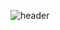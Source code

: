 <!--
**Si-jeong/Si-jeong** is a ✨ _special_ ✨ repository because its `README.md` (this file) appears on your GitHub profile.

Here are some ideas to get you started:

- 🔭 I’m currently working on ...
- 🌱 I’m currently learning ...
- 👯 I’m looking to collaborate on ...
- 🤔 I’m looking for help with ...
- 💬 Ask me about ...
- 📫 How to reach me: ...
- 😄 Pronouns: ...
- ⚡ Fun fact: ...
-->
![header](https://capsule-render.vercel.app/api?type=waving&section=header&color=gradient&height=200&animation=fadeIn&text=SJ&fontSize=80&fontAlign=85)

<!-- <div align=center>
  <img src="http://mazassumnida.wtf/api/v2/generate_badge?boj=ssonge413">
</div>
 -->
<!-- tokyonight
algolia
nightowl
blue-green
ayu-mirage -->

<!-- 
<div align=center>

[![Si-jeong's GitHub stats](https://github-readme-stats.vercel.app/api?username=Si-jeong&hide=stars&hide_border=true&count_private=true&show_icons=true&theme=tokyonight)](https://github.com/Si-jeong/github-readme-stats)

</div>

 -->
<!-- 
![footer](https://capsule-render.vercel.app/api?type=waving&section=footer&color=81ECEC&height=200) -->
